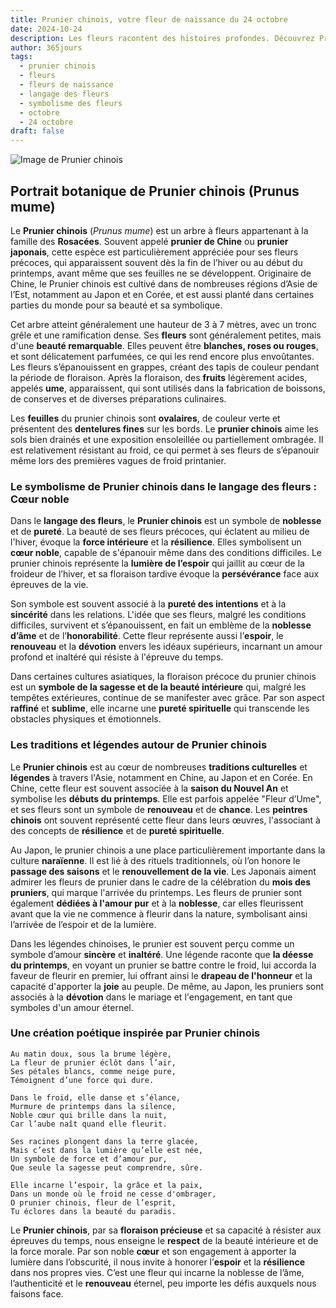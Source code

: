 ```yaml
---
title: Prunier chinois, votre fleur de naissance du 24 octobre
date: 2024-10-24
description: Les fleurs racontent des histoires profondes. Découvrez Prunier chinois, votre fleur de naissance du 24 octobre, ses symboles et récits fascinants. Plongez dans sa signification et son langage unique dans l'art floral.
author: 365jours
tags:
  - prunier chinois
  - fleurs
  - fleurs de naissance
  - langage des fleurs
  - symbolisme des fleurs
  - octobre
  - 24 octobre
draft: false
---
```



![Image de Prunier chinois](https://cdn.pixabay.com/photo/2021/03/07/08/28/plum-blossom-6075483_640.jpg#center)


## Portrait botanique de Prunier chinois (Prunus mume)

Le **Prunier chinois** (_Prunus mume_) est un arbre à fleurs appartenant à la famille des **Rosacées**. Souvent appelé **prunier de Chine** ou **prunier japonais**, cette espèce est particulièrement appréciée pour ses fleurs précoces, qui apparaissent souvent dès la fin de l’hiver ou au début du printemps, avant même que ses feuilles ne se développent. Originaire de Chine, le Prunier chinois est cultivé dans de nombreuses régions d’Asie de l’Est, notamment au Japon et en Corée, et est aussi planté dans certaines parties du monde pour sa beauté et sa symbolique.

Cet arbre atteint généralement une hauteur de 3 à 7 mètres, avec un tronc grêle et une ramification dense. Ses **fleurs** sont généralement petites, mais d'une **beauté remarquable**. Elles peuvent être **blanches, roses ou rouges**, et sont délicatement parfumées, ce qui les rend encore plus envoûtantes. Les fleurs s’épanouissent en grappes, créant des tapis de couleur pendant la période de floraison. Après la floraison, des **fruits** légèrement acides, appelés **ume**, apparaissent, qui sont utilisés dans la fabrication de boissons, de conserves et de diverses préparations culinaires.

Les **feuilles** du prunier chinois sont **ovalaires**, de couleur verte et présentent des **dentelures fines** sur les bords. Le **prunier chinois** aime les sols bien drainés et une exposition ensoleillée ou partiellement ombragée. Il est relativement résistant au froid, ce qui permet à ses fleurs de s’épanouir même lors des premières vagues de froid printanier.

### Le symbolisme de Prunier chinois dans le langage des fleurs : Cœur noble

Dans le **langage des fleurs**, le **Prunier chinois** est un symbole de **noblesse** et de **pureté**. La beauté de ses fleurs précoces, qui éclatent au milieu de l'hiver, évoque la **force intérieure** et la **résilience**. Elles symbolisent un **cœur noble**, capable de s'épanouir même dans des conditions difficiles. Le prunier chinois représente la **lumière de l’espoir** qui jaillit au cœur de la froideur de l’hiver, et sa floraison tardive évoque la **persévérance** face aux épreuves de la vie.

Son symbole est souvent associé à la **pureté des intentions** et à la **sincérité** dans les relations. L'idée que ses fleurs, malgré les conditions difficiles, survivent et s’épanouissent, en fait un emblème de la **noblesse d’âme** et de l’**honorabilité**. Cette fleur représente aussi l’**espoir**, le **renouveau** et la **dévotion** envers les idéaux supérieurs, incarnant un amour profond et inaltéré qui résiste à l'épreuve du temps.

Dans certaines cultures asiatiques, la floraison précoce du prunier chinois est un **symbole de la sagesse et de la beauté intérieure** qui, malgré les tempêtes extérieures, continue de se manifester avec grâce. Par son aspect **raffiné** et **sublime**, elle incarne une **pureté spirituelle** qui transcende les obstacles physiques et émotionnels.

### Les traditions et légendes autour de Prunier chinois

Le **Prunier chinois** est au cœur de nombreuses **traditions culturelles** et **légendes** à travers l'Asie, notamment en Chine, au Japon et en Corée. En Chine, cette fleur est souvent associée à la **saison du Nouvel An** et symbolise les **débuts du printemps**. Elle est parfois appelée "Fleur d’Ume", et ses fleurs sont un symbole de **renouveau** et de **chance**. Les **peintres chinois** ont souvent représenté cette fleur dans leurs œuvres, l'associant à des concepts de **résilience** et de **pureté spirituelle**.

Au Japon, le prunier chinois a une place particulièrement importante dans la culture **naraïenne**. Il est lié à des rituels traditionnels, où l’on honore le **passage des saisons** et le **renouvellement de la vie**. Les Japonais aiment admirer les fleurs de prunier dans le cadre de la célébration du **mois des pruniers**, qui marque l'arrivée du printemps. Les fleurs de prunier sont également **dédiées à l'amour pur** et à la **noblesse**, car elles fleurissent avant que la vie ne commence à fleurir dans la nature, symbolisant ainsi l’arrivée de l’espoir et de la lumière.

Dans les légendes chinoises, le prunier est souvent perçu comme un symbole d’amour **sincère** et **inaltéré**. Une légende raconte que **la déesse du printemps**, en voyant un prunier se battre contre le froid, lui accorda la faveur de fleurir en premier, lui offrant ainsi le **drapeau de l'honneur** et la capacité d'apporter la **joie** au peuple. De même, au Japon, les pruniers sont associés à la **dévotion** dans le mariage et l'engagement, en tant que symboles d'un amour éternel.

### Une création poétique inspirée par Prunier chinois

```
Au matin doux, sous la brume légère,  
La fleur de prunier éclôt dans l’air,  
Ses pétales blancs, comme neige pure,  
Témoignent d’une force qui dure.

Dans le froid, elle danse et s’élance,  
Murmure de printemps dans la silence,  
Noble cœur qui brille dans la nuit,  
Car l’aube naît quand elle fleurit.

Ses racines plongent dans la terre glacée,  
Mais c’est dans la lumière qu’elle est née,  
Un symbole de force et d’amour pur,  
Que seule la sagesse peut comprendre, sûre.

Elle incarne l’espoir, la grâce et la paix,  
Dans un monde où le froid ne cesse d'ombrager,  
O prunier chinois, fleur de l’esprit,  
Tu éclores dans la beauté du paradis.
```

Le **Prunier chinois**, par sa **floraison précieuse** et sa capacité à résister aux épreuves du temps, nous enseigne le **respect** de la beauté intérieure et de la force morale. Par son noble **cœur** et son engagement à apporter la lumière dans l’obscurité, il nous invite à honorer l’**espoir** et la **résilience** dans nos propres vies. C’est une fleur qui incarne la noblesse de l’âme, l’authenticité et le **renouveau** éternel, peu importe les défis auxquels nous faisons face.


